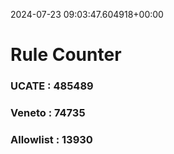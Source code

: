 2024-07-23 09:03:47.604918+00:00
# Rule Counter 
 ### UCATE : 485489

 ### Veneto : 74735

 ### Allowlist : 13930